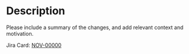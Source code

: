 # Description

Please include a summary of the changes, and add relevant context and motivation.

Jira Card: [NOV-00000](https://novoed.atlassian.net/browse/NOV-00000)